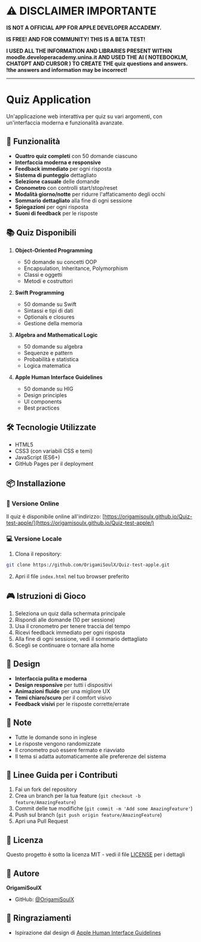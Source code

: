 # ⚠️ DISCLAIMER IMPORTANTE

**IS NOT A OFFICIAL APP FOR APPLE DEVELOPER ACCADEMY.**

**IS FREE! AND FOR COMMUNITY! THIS IS A BETA TEST!**

**I USED ALL THE INFORMATION AND LIBRARIES PRESENT WITHIN moodle.developeracademy.unina.it AND USED THE AI ( NOTEBOOKLM, CHATGPT AND CURSOR ) TO CREATE THE quiz questions and answers. !the answers and information may be incorrect!**

---

# Quiz Application

Un'applicazione web interattiva per quiz su vari argomenti, con un'interfaccia moderna e funzionalità avanzate.

## 🚀 Funzionalità

- **Quattro quiz completi** con 50 domande ciascuno
- **Interfaccia moderna e responsive**
- **Feedback immediato** per ogni risposta
- **Sistema di punteggio** dettagliato
- **Selezione casuale** delle domande
- **Cronometro** con controlli start/stop/reset
- **Modalità giorno/notte** per ridurre l'affaticamento degli occhi
- **Sommario dettagliato** alla fine di ogni sessione
- **Spiegazioni** per ogni risposta
- **Suoni di feedback** per le risposte

## 📚 Quiz Disponibili

1. **Object-Oriented Programming**
   - 50 domande su concetti OOP
   - Encapsulation, Inheritance, Polymorphism
   - Classi e oggetti
   - Metodi e costruttori

2. **Swift Programming**
   - 50 domande su Swift
   - Sintassi e tipi di dati
   - Optionals e closures
   - Gestione della memoria

3. **Algebra and Mathematical Logic**
   - 50 domande su algebra
   - Sequenze e pattern
   - Probabilità e statistica
   - Logica matematica

4. **Apple Human Interface Guidelines**
   - 50 domande su HIG
   - Design principles
   - UI components
   - Best practices

## 🛠️ Tecnologie Utilizzate

- HTML5
- CSS3 (con variabili CSS e temi)
- JavaScript (ES6+)
- GitHub Pages per il deployment

## 📦 Installazione

### 🚀 Versione Online
Il quiz è disponibile online all'indirizzo: [https://origamisoulx.github.io/Quiz-test-apple/](https://origamisoulx.github.io/Quiz-test-apple/)

### 💻 Versione Locale
1. Clona il repository:
```bash
git clone https://github.com/OrigamiSoulX/Quiz-test-apple.git
```

2. Apri il file `index.html` nel tuo browser preferito

## 🎮 Istruzioni di Gioco

1. Seleziona un quiz dalla schermata principale
2. Rispondi alle domande (10 per sessione)
3. Usa il cronometro per tenere traccia del tempo
4. Ricevi feedback immediato per ogni risposta
5. Alla fine di ogni sessione, vedi il sommario dettagliato
6. Scegli se continuare o tornare alla home

## 🎨 Design

- **Interfaccia pulita e moderna**
- **Design responsive** per tutti i dispositivi
- **Animazioni fluide** per una migliore UX
- **Temi chiaro/scuro** per il comfort visivo
- **Feedback visivi** per le risposte corrette/errate

## 📝 Note

- Tutte le domande sono in inglese
- Le risposte vengono randomizzate
- Il cronometro può essere fermato e riavviato
- Il tema si adatta automaticamente alle preferenze del sistema

## 🤝 Linee Guida per i Contributi

1. Fai un fork del repository
2. Crea un branch per la tua feature (`git checkout -b feature/AmazingFeature`)
3. Commit delle tue modifiche (`git commit -m 'Add some AmazingFeature'`)
4. Push sul branch (`git push origin feature/AmazingFeature`)
5. Apri una Pull Request

## 📄 Licenza

Questo progetto è sotto la licenza MIT - vedi il file [LICENSE](LICENSE) per i dettagli

## 👤 Autore

**OrigamiSoulX**
- GitHub: [@OrigamiSoulX](https://github.com/OrigamiSoulX)

## 🙏 Ringraziamenti
- Ispirazione dal design di [Apple Human Interface Guidelines](https://developer.apple.com/design/human-interface-guidelines/) 
